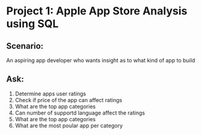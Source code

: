 # ******Project 1: Apple App Store Analysis using SQL******

## Scenario:

 An aspiring app developer who wants insight as to what kind of app to build

## Ask:

1. Determine apps user ratings
2. Check if price of the app can affect ratings
3. What are the top app categories
4. Can number of supportd language affect the ratings
5. What are the top app categories
6. What are the most poular app per category




